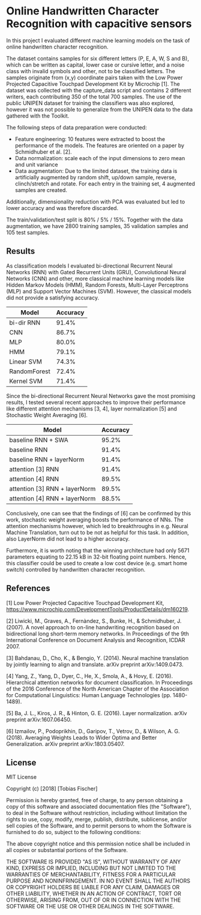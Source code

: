 # Online Handwritten Character Recognition with capacitive sensors

In this project I evaluated different machine learning models on the task of online handwritten character recognition. 

The dataset contains samples for six different letters (P, E, A, W, S and B), which can be written as capital, lower case or cursive letter, and a noise class with invalid symbols and other, not to be classified letters.
The samples originate from (x,y) coordinate pairs taken with the Low Power Projected Capacitive Touchpad Development Kit by Microchip [1].
The dataset was collected with the capture_data script and contains 2 different writers, each contributing 350 of the total 700 samples.
The use of the public UNIPEN dataset for training the classifiers was also explored, however it was not possible to generalize from the UNIPEN data to the data gathered with the Toolkit.

The following steps of data preparation were conducted:
- Feature engineering: 10 features were extracted to boost the performance of the models. The features are oriented on a paper by Schmidhuber et al. [2].
- Data normalization: scale each of the input dimensions to zero mean and unit variance
- Data augmentation: Due to the limited dataset, the training data is artificially augmented by random shift, up/down sample, reverse, clinch/stretch and rotate. For each entry in the training set, 4 augmented samples are created.

Additionally, dimensionality reduction with PCA was evaluated but led to lower accuracy and was therefore discarded.

The train/validation/test split is 80% / 5% / 15%. Together with the data augmentation, we have 2800 training samples, 35 validation samples and 105 test samples.

Results
-
As classification models I evaluated bi-directional Recurrent Neural Networks (RNN) with Gated Recurrent Units (GRU), Convolutional Neural Networks (CNN) and other, more classical machine learning models like Hidden Markov Models (HMM), Random Forests, Multi-Layer Perceptrons (MLP) and Support Vector Machines (SVM). However, the classical models did not provide a satisfying accuracy.

Model | Accuracy
----- | --------
bi-dir RNN | 91.4%
CNN | 86.7%
MLP | 80.0%
HMM | 79.1%
Linear SVM | 74.3%
RandomForest | 72.4%
Kernel SVM | 71.4%

Since the bi-directional Recurrent Neural Networks gave the most promising results, I tested several recent approaches to improve their performance like different attention mechanisms [3, 4], layer normalization [5] and Stochastic Weight Averaging [6].

Model | Accuracy
----- | --------
baseline RNN + SWA | 95.2%
baseline RNN | 91.4%
baseline RNN + layerNorm | 91.4%
attention [3] RNN | 91.4%
attention [4] RNN | 89.5%
attention [3] RNN + layerNorm | 89.5%
attention [4] RNN + layerNorm | 88.5%

Conclusively, one can see that the findings of [6] can be confirmed by this work, stochastic weight averaging boosts the performance of NNs. The attention mechanisms however, which led to breakthroughs in e.g. Neural Machine Translation, turn out to be not as helpful for this task. In addition, also LayerNorm did not lead to a higher accuracy.

Furthermore, it is worth noting that the winning architecture had only 5671 parameters equating to 22.15 kB in 32-bit floating point numbers. Hence, this classifier could be used to create a low cost device (e.g. smart home switch) controlled by handwritten character recognition.


References
-
[1] Low Power Projected Capacitive Touchpad Development Kit, https://www.microchip.com/DevelopmentTools/ProductDetails/dm160219.

[2] Liwicki, M., Graves, A., Fernàndez, S., Bunke, H., & Schmidhuber, J. (2007). A novel approach to on-line handwriting recognition based on bidirectional long short-term memory networks. In Proceedings of the 9th International Conference on Document Analysis and Recognition, ICDAR 2007.

[3] Bahdanau, D., Cho, K., & Bengio, Y. (2014). Neural machine translation by jointly learning to align and translate. arXiv preprint arXiv:1409.0473.

[4] Yang, Z., Yang, D., Dyer, C., He, X., Smola, A., & Hovy, E. (2016). Hierarchical attention networks for document classification. In Proceedings of the 2016 Conference of the North American Chapter of the Association for Computational Linguistics: Human Language Technologies (pp. 1480-1489).

[5] Ba, J. L., Kiros, J. R., & Hinton, G. E. (2016). Layer normalization. arXiv preprint arXiv:1607.06450.

[6] Izmailov, P., Podoprikhin, D., Garipov, T., Vetrov, D., & Wilson, A. G. (2018). Averaging Weights Leads to Wider Optima and Better Generalization. arXiv preprint arXiv:1803.05407.

License
-
MIT License

Copyright (c) [2018] [Tobias Fischer]

Permission is hereby granted, free of charge, to any person obtaining a copy
of this software and associated documentation files (the "Software"), to deal
in the Software without restriction, including without limitation the rights
to use, copy, modify, merge, publish, distribute, sublicense, and/or sell
copies of the Software, and to permit persons to whom the Software is
furnished to do so, subject to the following conditions:

The above copyright notice and this permission notice shall be included in all
copies or substantial portions of the Software.

THE SOFTWARE IS PROVIDED "AS IS", WITHOUT WARRANTY OF ANY KIND, EXPRESS OR
IMPLIED, INCLUDING BUT NOT LIMITED TO THE WARRANTIES OF MERCHANTABILITY,
FITNESS FOR A PARTICULAR PURPOSE AND NONINFRINGEMENT. IN NO EVENT SHALL THE
AUTHORS OR COPYRIGHT HOLDERS BE LIABLE FOR ANY CLAIM, DAMAGES OR OTHER
LIABILITY, WHETHER IN AN ACTION OF CONTRACT, TORT OR OTHERWISE, ARISING FROM,
OUT OF OR IN CONNECTION WITH THE SOFTWARE OR THE USE OR OTHER DEALINGS IN THE
SOFTWARE.
